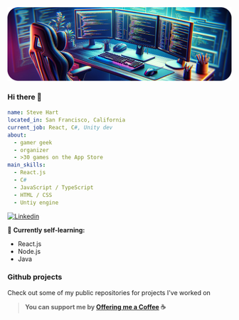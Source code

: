 ![Cover image](./cover.png)

### Hi there 👋 

```yaml
name: Steve Hart
located_in: San Francisco, California
current_job: React, C#, Unity dev
about:
  - gamer geek
  - organizer
  - >30 games on the App Store
main_skills:
  - React.js
  - C#
  - JavaScript / TypeScript
  - HTML / CSS
  - Untiy engine
```

[![Linkedin](https://img.shields.io/badge/LinkedIn-0077B5?style=for-the-badge&logo=linkedin&logoColor=white)]([https://fr.linkedin.com/in/jordan-nataf](https://www.linkedin.com/in/steven-hart-65458026/))

🌱 **Currently self-learning:**
- React.js
- Node.js
- Java

### Github projects

Check out some of my public repositories for projects I've worked on

> **You can support me by [Offering me a Coffee](https://www.buymeacoffee.com/steevyweevy) ☕️**
